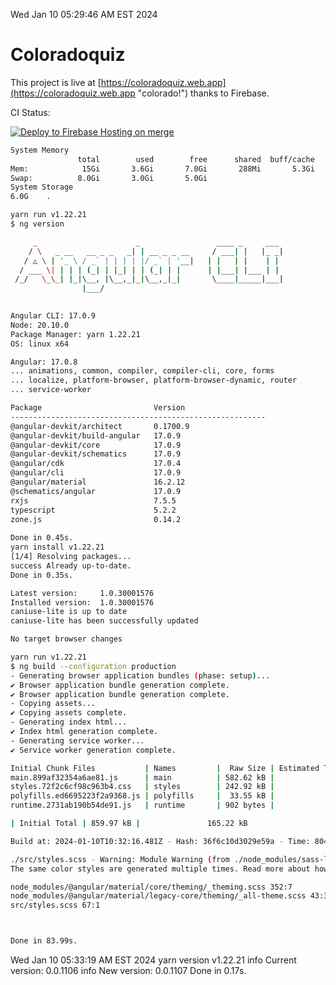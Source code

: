 Wed Jan 10 05:29:46 AM EST 2024

# Coloradoquiz


This project is live at [https://coloradoquiz.web.app](https://coloradoquiz.web.app "colorado!") thanks to Firebase.

CI Status: 

[![Deploy to Firebase Hosting on merge](https://github.com/teamkushal/coloradoquiz/actions/workflows/firebase-hosting-merge.yml/badge.svg)](https://github.com/teamkushal/coloradoquiz/actions/workflows/firebase-hosting-merge.yml)

```bash
System Memory
               total        used        free      shared  buff/cache   available
Mem:            15Gi       3.6Gi       7.0Gi       288Mi       5.3Gi        11Gi
Swap:          8.0Gi       3.0Gi       5.0Gi
System Storage
6.0G	.
```
```bash
yarn run v1.22.21
$ ng version

     _                      _                 ____ _     ___
    / \   _ __   __ _ _   _| | __ _ _ __     / ___| |   |_ _|
   / △ \ | '_ \ / _` | | | | |/ _` | '__|   | |   | |    | |
  / ___ \| | | | (_| | |_| | | (_| | |      | |___| |___ | |
 /_/   \_\_| |_|\__, |\__,_|_|\__,_|_|       \____|_____|___|
                |___/
    

Angular CLI: 17.0.9
Node: 20.10.0
Package Manager: yarn 1.22.21
OS: linux x64

Angular: 17.0.8
... animations, common, compiler, compiler-cli, core, forms
... localize, platform-browser, platform-browser-dynamic, router
... service-worker

Package                         Version
---------------------------------------------------------
@angular-devkit/architect       0.1700.9
@angular-devkit/build-angular   17.0.9
@angular-devkit/core            17.0.9
@angular-devkit/schematics      17.0.9
@angular/cdk                    17.0.4
@angular/cli                    17.0.9
@angular/material               16.2.12
@schematics/angular             17.0.9
rxjs                            7.5.5
typescript                      5.2.2
zone.js                         0.14.2
    
Done in 0.45s.
yarn install v1.22.21
[1/4] Resolving packages...
success Already up-to-date.
Done in 0.35s.
```
```bash
Latest version:     1.0.30001576
Installed version:  1.0.30001576
caniuse-lite is up to date
caniuse-lite has been successfully updated

No target browser changes
```
```bash
yarn run v1.22.21
$ ng build --configuration production
- Generating browser application bundles (phase: setup)...
✔ Browser application bundle generation complete.
✔ Browser application bundle generation complete.
- Copying assets...
✔ Copying assets complete.
- Generating index html...
✔ Index html generation complete.
- Generating service worker...
✔ Service worker generation complete.

Initial Chunk Files           | Names         |  Raw Size | Estimated Transfer Size
main.899af32354a6ae81.js      | main          | 582.62 kB |               137.61 kB
styles.72f2c6cf98c963b4.css   | styles        | 242.92 kB |                16.22 kB
polyfills.ed6695223f2a9368.js | polyfills     |  33.55 kB |                10.89 kB
runtime.2731ab190b54de91.js   | runtime       | 902 bytes |               517 bytes

| Initial Total | 859.97 kB |               165.22 kB

Build at: 2024-01-10T10:32:16.481Z - Hash: 36f6c10d3029e59a - Time: 80425ms

./src/styles.scss - Warning: Module Warning (from ./node_modules/sass-loader/dist/cjs.js):
The same color styles are generated multiple times. Read more about how style duplication can be avoided in a dedicated guide. https://github.com/angular/components/blob/main/guides/duplicate-theming-styles.md

node_modules/@angular/material/core/theming/_theming.scss 352:7          private-check-duplicate-theme-styles()
node_modules/@angular/material/legacy-core/theming/_all-theme.scss 43:3  all-legacy-component-themes()
src/styles.scss 67:1                                                     root stylesheet



Done in 83.99s.
```
Wed Jan 10 05:33:19 AM EST 2024
yarn version v1.22.21
info Current version: 0.0.1106
info New version: 0.0.1107
Done in 0.17s.
